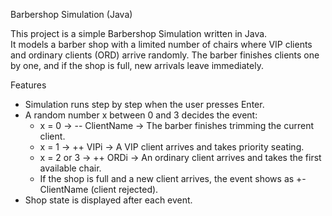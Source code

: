 Barbershop Simulation (Java)

This project is a simple Barbershop Simulation written in Java.  
It models a barber shop with a limited number of chairs where VIP clients and ordinary clients (ORD)  arrive randomly. The barber finishes clients one by one, and if the shop is full, new arrivals leave immediately.



Features
- Simulation runs step by step when the user presses Enter.
- A random number x between 0 and 3 decides the event:
  - x = 0 → -- ClientName → The barber finishes trimming the current client.  
  - x = 1 → ++ VIPi → A VIP client arrives and takes priority seating.  
  - x = 2 or 3 → ++ ORDi → An ordinary client arrives and takes the first available chair.  
  - If the shop is full and a new client arrives, the event shows as +- ClientName (client rejected).  
- Shop state is displayed after each event.



